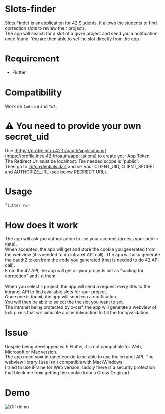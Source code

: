 # Slots-finder
Slots Finder is an application for 42 Students.
It allows the students to find correction slots to review their projects.<br />
The app will search for a slot of a given project and send you a notification once found. You are then able to set the slot directly from the app.


# Requirement
- Flutter

# Compatibility
Work on `Android` and `IoS`.

# ⚠️ You need to provide your own secret_uid
Use [https://profile.intra.42.fr/oauth/applications](https://profile.intra.42.fr/oauth/applications) to create your App Token. <br />
The Redirect Url must be localhost. The needed scope is "public".<br />
Then go to [lib/credentials.dart](./lib/credentials.dart) and set your CLIENT_UID, CLIENT_SECRET and AUTHORIZE_URL (see below REDIRECT URL).<br />
# Usage
```
flutter run
```

# How does it work
The app will ask you authorization to use your account (access your public data). <br />
When accepted, the app will get and store the cookie you generated from the webview (it is needed to do intranet API call). The app will also generate the oauth2 token from the code you generated (that is needed to do 42 API call). <br />
From the 42 API, the app will get all your projects set as "waiting for correction" and list them. <br /><br />
When you select a project, the app will send a request every 30s to the intranet API to find available slots for your project. <br />
Once one is found, the app will send you a notification. <br />
You will then be able to select the the slot you want to set.<br />
The intranet being protected by x-csrf, the app will generate a webview of 5x5 pixels that will simulate a user interaction to fill the form/validation.

# Issue
Despite being developped with Flutter, it is not compatible for Web, Microsoft or Mac version. <br />
The app need your intranet cookie to be able to use the intranet API. The webview library I use isn't compatible with Mac/Windows. <br />
I tried to use iFrame for Web version, saddly there is a security protection that block me from getting the cookie from a Cross Origin url.
# Demo
![Gif demo](<img src="https://raw.githubusercontent.com/LudovicLemaire/Slots-finder/main/github_assets/demo.gif" height="600" width="300">)